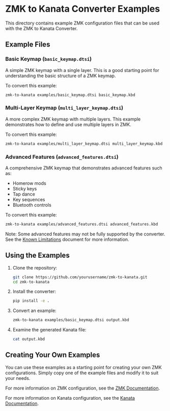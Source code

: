 # ZMK to Kanata Converter Examples

This directory contains example ZMK configuration files that can be used with the ZMK to Kanata Converter.

## Example Files

### Basic Keymap (`basic_keymap.dtsi`)

A simple ZMK keymap with a single layer. This is a good starting point for understanding the basic structure of a ZMK keymap.

To convert this example:

```bash
zmk-to-kanata examples/basic_keymap.dtsi basic_keymap.kbd
```

### Multi-Layer Keymap (`multi_layer_keymap.dtsi`)

A more complex ZMK keymap with multiple layers. This example demonstrates how to define and use multiple layers in ZMK.

To convert this example:

```bash
zmk-to-kanata examples/multi_layer_keymap.dtsi multi_layer_keymap.kbd
```

### Advanced Features (`advanced_features.dtsi`)

A comprehensive ZMK keymap that demonstrates advanced features such as:
- Homerow mods
- Sticky keys
- Tap dance
- Key sequences
- Bluetooth controls

To convert this example:

```bash
zmk-to-kanata examples/advanced_features.dtsi advanced_features.kbd
```

Note: Some advanced features may not be fully supported by the converter. See the [Known Limitations](../docs/known_limitations.md) document for more information.

## Using the Examples

1. Clone the repository:
   ```bash
   git clone https://github.com/yourusername/zmk-to-kanata.git
   cd zmk-to-kanata
   ```

2. Install the converter:
   ```bash
   pip install -e .
   ```

3. Convert an example:
   ```bash
   zmk-to-kanata examples/basic_keymap.dtsi output.kbd
   ```

4. Examine the generated Kanata file:
   ```bash
   cat output.kbd
   ```

## Creating Your Own Examples

You can use these examples as a starting point for creating your own ZMK configurations. Simply copy one of the example files and modify it to suit your needs.

For more information on ZMK configuration, see the [ZMK Documentation](https://zmk.dev/docs/).

For more information on Kanata configuration, see the [Kanata Documentation](https://github.com/jtroo/kanata). 